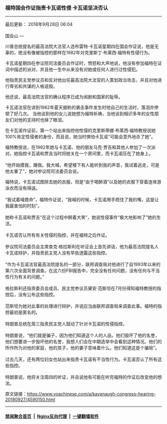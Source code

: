 ### 福特国会作证指责卡瓦诺性侵 卡瓦诺坚决否认
------------------------

<div class="published">
 <span class="date" title="中国时间">
  <time datetime="2018-09-28T06:04:00+08:00">
   最后更新： 2018年9月28日 06:04
  </time>
 </span>
</div>
<br/>
<div class="wsw">
 <span class="dateline">
  国会山 —
 </span>
 <p>
  川普总统提名的最高法院大法官人选布雷特·卡瓦诺星期四在国会作证说，他是无辜的，绝没有像被指控的那样在1982年对克里斯丁·布莱西·福特有性侵行为。
 </p>
 <p>
  卡瓦诺星期四在参议院司法委员会作证时，愤怒和大声地说，他没有参加福特在证词中描述的派对，并且他一生中从来没有对她或任何人进行过性侵犯。
 </p>
 <p>
  他指责民主党参议员和反对他出任最高法院大法官的人策划政治攻击，并且对他进行卑劣和共谋的人格诋毁。
 </p>
 <p>
  他还说，最高法院法官的确认程序已成为闹剧和国家的耻辱。
 </p>
 <p>
  卡瓦诺法官在讲到1982年夏天据称的袭击事件发生时他自己的生活时，落泪并停顿了好几次。 当他谈到他的女儿说她想为福特祈祷，当他谈到相识多年的女性朋友们对他的支持时也掉了眼泪。
 </p>
 <p>
  在卡瓦诺作证前，第一个站出来指控他性侵的克里斯蒂娜·布莱西·福特教授说她100%肯定性侵者的身份，而且说，她当时惧怕卡瓦诺“可能会意外地杀了她”。
 </p>
 <p>
  福特教授说，在1982年她与卡瓦诺、他的朋友马克·贾吉和其他人参加了一次派对。她指控卡瓦诺和贾吉当时将她关在一个房间里，而卡瓦诺压在了她身上。
  <br/>
  <br/>
  “他开始摸我，蹭我。我大喊，希望楼下有人能听到我的声音，我试着逃走，可是他太重了”，她对参议院司法委员会说。
 </p>
 <p>
  福特说，卡瓦诺试图除去她的衣服，但是“由于喝醉酒”以及她的衣服下穿着连体游泳衣而没有得逞。
  <br/>
  <br/>
  “我试着喊救命”，福特作证说，“我喊的时候，卡瓦诺用手捂住了我的嘴，这是让我最害怕的时刻”。
  <br/>
  <br/>
  她称卡瓦诺和贾吉“在这个过程中醉着大笑”，她说性侵事件“极大地影响了”她的生活。
  <br/>
  <br/>
  卡瓦诺否认所有有关性侵的指控，并在福特之后作证。
  <br/>
  <br/>
  参议院司法委员会主席查克·格拉斯利在听证会上首先讲话，他为最高法院提名人卡瓦诺辩护，并指责民主党人没有早些透露这些指控。
  <br/>
  <br/>
  “作为卡瓦诺法官最高法院提名的一部分，联邦调查局对他进行了自1993年以来的第六次全面背景调查。在这六份FBI报告中，完全没有任何问题，没有任何与不当性行为有关的问题。”
  <br/>
  <br/>
  格拉斯利还指责委员会成员、民主党参议员黛安·范斯坦在7月份得知福特教授的指控后，没有公布这些指控。
  <br/>
  <br/>
  范斯坦为她对此事的处理进行辩护，并说应当由联邦调查局来调查此事。福特的指控最初是匿名的。
  <br/>
  <br/>
  特朗普总统在周三指责民主党人鼓动了针对卡瓦诺的性侵指控。
  <br/>
  <br/>
  特朗普说，“他们就是骗子，因为他们知道这个人的人品，他们毁坏了他的名誉，他们想要进一步毁坏他的名誉，我想人们会在中期选举中会看到这种情况。他们的所作所为对他的家庭，他的孩子，他的妻子意味着什么。他们知道这是个骗局”。
  <br/>
  <br/>
  过去几天，还有两位妇女也站出来指责卡瓦诺有不当性行为。卡瓦诺否认了所有这些指控。
  <br/>
  <br/>
  特朗普说，他将关注周四的听证，并且说他有可能在听完福特的作证后改变他的想法。
 </p>
 <p>
 </p>
</div>

原文链接：https://www.voachinese.com/a/kavanaugh-congress-hearing-20180927/4590150.html


------------------------
#### [禁闻聚合首页](https://github.com/gfw-breaker/banned-news/blob/master/README.md) &nbsp;|&nbsp; [Nginx反向代理](https://github.com/gfw-breaker/open-proxy/blob/master/README.md) &nbsp;|&nbsp;  [一键翻墙软件](https://github.com/gfw-breaker/nogfw/blob/master/README.md)